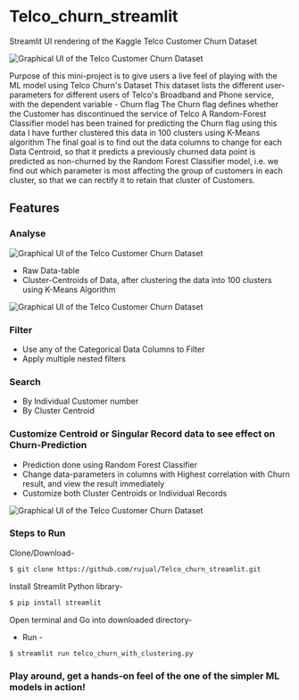 # Telco_churn_streamlit
Streamlit UI rendering of the Kaggle Telco Customer Churn Dataset  


![Graphical UI of the Telco Customer Churn Dataset](https://github.com/rujual/Telco_churn_streamlit/blob/master/Screenshot%20from%202020-04-05%2011-20-35.png)
  

Purpose of this mini-project is to give users a live feel of playing with the ML model using Telco Churn's Dataset
This dataset lists the different user-parameters for different users of Telco's Broadband and Phone service, with the dependent variable - Churn flag
The Churn flag defines whether the Customer has discontinued the service of Telco
A Random-Forest Classifier model has been trained for predicting the Churn flag using this data
I have further clustered this data in 100 clusters using K-Means algorithm
The final goal is to find out the data columns to change for each Data Centroid, so that it predicts a previously churned data point is predicted as non-churned by the Random Forest Classifier model, i.e. we find out which parameter is most affecting the group of customers in each cluster, so that we can rectify it to retain that cluster of Customers.  
  

## Features
### Analyse  
  

![Graphical UI of the Telco Customer Churn Dataset](https://github.com/rujual/Telco_churn_streamlit/blob/master/Screenshot%20from%202020-04-05%2011-21-11.png)
  
  
* Raw Data-table
* Cluster-Centroids of Data, after clustering the data into 100 clusters using K-Means Algorithm  

![Graphical UI of the Telco Customer Churn Dataset](https://github.com/rujual/Telco_churn_streamlit/blob/master/Screenshot%20from%202020-04-05%2011-21-18.png)
  
  
### Filter
  * Use any of the Categorical Data Columns to Filter
  * Apply multiple nested filters

  


### Search
  * By Individual Customer number
  * By Cluster Centroid  

  
### Customize Centroid or Singular Record data to see effect on Churn-Prediction
  * Prediction done using Random Forest Classifier
  * Change data-parameters in columns with Highest correlation with Churn result, and view the result immediately
  * Customize both Cluster Centroids or Individual Records  

![Graphical UI of the Telco Customer Churn Dataset](https://github.com/rujual/Telco_churn_streamlit/blob/master/Screenshot%20from%202020-04-05%2011-21-35.png)
  

### Steps to Run  

Clone/Download-
```bash
$ git clone https://github.com/rujual/Telco_churn_streamlit.git  
```

Install Streamlit Python library-
```bash
$ pip install streamlit  
```

Open terminal and Go into downloaded directory-  
* Run -

```bash
$ streamlit run telco_churn_with_clustering.py  
```

### Play around, get a hands-on feel of the one of the simpler ML models in action!    
